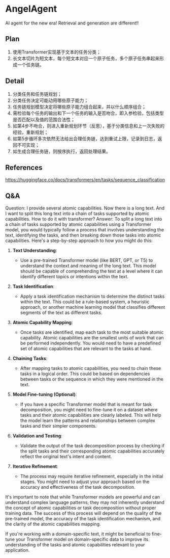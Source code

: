 # AngelAgent
AI agent for the new era! Retrieval and generation are different!!

## Plan
1. 使用Transformer实现基于文本的任务分类；
2. 长文本切片为短文本，每个短文本对应一个原子任务，多个原子任务串起来形成一个任务链。

## Detail
1. 分类任务和任务链规划；
2. 分类任务决定可能动用哪些原子能力；
3. 任务链规划模型决定将哪些原子能力组合起来，并以什么顺序组合；
4. 需检验每个任务的输出和下一个任务的输入是否吻合，即入参检验，包括类型是否匹配以及值的范围合法性；
5. 如第4步不吻合，则进入重新规划环节（反思），基于分类信息和上一次失败的经验，重新规划；
6. 如第5步循环多次依然无法给出合理任务链，达到重试上限，记录到日志，返回不可实现；
7. 如生成合理任务链，则按序执行，返回处理结果。

## References
https://huggingface.co/docs/transformers/en/tasks/sequence_classification

## Q&A
Question:
I provide several atomic capabilities. Now there is a long text. And I want to split this long text into a chain of tasks supported by atomic capabilities. How to do it with transformer?
Answer:
To split a long text into a chain of tasks supported by atomic capabilities using a Transformer model, you would typically follow a process that involves understanding the text, identifying the tasks, and then breaking down those tasks into atomic capabilities. Here's a step-by-step approach to how you might do this:

1. **Text Understanding**:
   - Use a pre-trained Transformer model (like BERT, GPT, or T5) to understand the context and meaning of the long text. This model should be capable of comprehending the text at a level where it can identify different topics or intentions within the text.

2. **Task Identification**:
   - Apply a task identification mechanism to determine the distinct tasks within the text. This could be a rule-based system, a heuristic approach, or another machine learning model that classifies different segments of the text as different tasks.

3. **Atomic Capability Mapping**:
   - Once tasks are identified, map each task to the most suitable atomic capability. Atomic capabilities are the smallest units of work that can be performed independently. You would need to have a predefined set of atomic capabilities that are relevant to the tasks at hand.

4. **Chaining Tasks**:
   - After mapping tasks to atomic capabilities, you need to chain these tasks in a logical order. This could be based on dependencies between tasks or the sequence in which they were mentioned in the text.

5. **Model Fine-tuning (Optional)**:
   - If you have a specific Transformer model that is meant for task decomposition, you might need to fine-tune it on a dataset where tasks and their atomic capabilities are clearly labeled. This will help the model learn the patterns and relationships between complex tasks and their simpler components.

6. **Validation and Testing**:
   - Validate the output of the task decomposition process by checking if the split tasks and their corresponding atomic capabilities accurately reflect the original text's intent and content.

7. **Iterative Refinement**:
   - The process may require iterative refinement, especially in the initial stages. You might need to adjust your approach based on the accuracy and effectiveness of the task decomposition.

It's important to note that while Transformer models are powerful and can understand complex language patterns, they may not inherently understand the concept of atomic capabilities or task decomposition without proper training data. The success of this process will depend on the quality of the pre-trained model, the accuracy of the task identification mechanism, and the clarity of the atomic capabilities mapping.

If you're working with a domain-specific text, it might be beneficial to fine-tune your Transformer model on domain-specific data to improve its understanding of the tasks and atomic capabilities relevant to your application.
